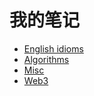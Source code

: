 # 我的笔记

- [English idioms](./idioms.md)
- [Algorithms](./algorithm.md)
- [Misc](./misc.md)
- [Web3](./web3.md)
